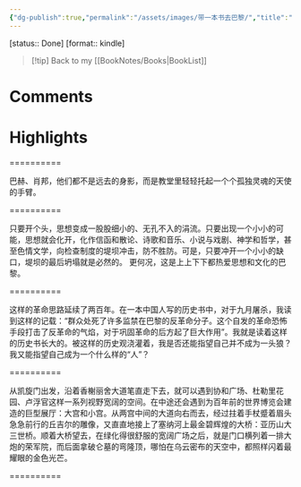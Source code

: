 ```yaml
---
{"dg-publish":true,"permalink":"/assets/images/带一本书去巴黎/","title":"带一本书去巴黎","noteIcon":""}
---
```


[status:: Done]
[format:: kindle]

>[!tip] Back to my [[BookNotes/Books\|BookList]]

# Comments

# Highlights


==========

巴赫、肖邦，他们都不是远去的身影，而是教堂里轻轻托起一个个孤独灵魂的天使的手臂。

==========

只要开个头，思想变成一股股细小的、无孔不入的涓流。只要出现一个小小的可能，思想就会化开，化作信函和散论、诗歌和音乐、小说与戏剧、神学和哲学，甚至色情文学，向检查制度的堤坝冲击，防不胜防。可是，只要冲开一个小小的缺口，堤坝的最后坍塌就是必然的。 更何况，这是上上下下都热爱思想和文化的巴黎。

==========

这样的革命思路延续了两百年。在一本中国人写的历史书中，对于九月屠杀，我读到这样的记载：“群众处死了许多监禁在巴黎的反革命分子。这个自发的革命恐怖手段打击了反革命的气焰，对于巩固革命的后方起了巨大作用”。我就是读着这样的历史书长大的。被这样的历史观浇灌着，我是否还能指望自己并不成为一头狼？我又能指望自己成为一个什么样的“人”？

==========

从凯旋门出发，沿着香榭丽舍大道笔直走下去，就可以遇到协和广场、杜勒里花园、卢浮官这样一系列视野宽阔的空间。在中途还会遇到为百年前的世界博览会建造的巨型展厅：大宫和小宫。从两宫中间的大道向右而去，经过拄着手杖蹙着眉头急急前行的丘吉尔的雕像，又直直地接上了塞纳河上最金碧辉煌的大桥：亚历山大三世桥。顺着大桥望去，在绿化得很舒服的宽阔广场之后，就是门口横列着一排大炮的荣军院，而后面拿破仑墓的弯隆顶，哪怕在乌云密布的天空中，都照样闪着最耀眼的金色光芒。

==========